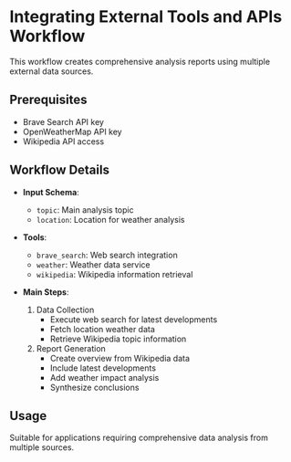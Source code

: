 # Integrating External Tools and APIs Workflow

This workflow creates comprehensive analysis reports using multiple external data sources.

## Prerequisites

- Brave Search API key
- OpenWeatherMap API key
- Wikipedia API access

## Workflow Details

- **Input Schema**:
  - `topic`: Main analysis topic
  - `location`: Location for weather analysis

- **Tools**:
  - `brave_search`: Web search integration
  - `weather`: Weather data service
  - `wikipedia`: Wikipedia information retrieval

- **Main Steps**:
  1. Data Collection
     - Execute web search for latest developments
     - Fetch location weather data
     - Retrieve Wikipedia topic information
  2. Report Generation
     - Create overview from Wikipedia data
     - Include latest developments
     - Add weather impact analysis
     - Synthesize conclusions

## Usage

Suitable for applications requiring comprehensive data analysis from multiple sources.
